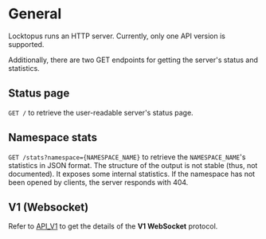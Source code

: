 # General

Locktopus runs an HTTP server. Currently, only one API version is supported.

Additionally, there are two GET endpoints for getting the server's status and statistics.

## Status page

`GET /` to retrieve the user-readable server's status page.

## Namespace stats

`GET /stats?namespace={NAMESPACE_NAME}` to retrieve the `NAMESPACE_NAME`'s statistics in JSON format.
The structure of the output is not stable (thus, not documented). It exposes some internal statistics. If the namespace has not been opened by clients, the server responds with 404.

## V1 (Websocket)

Refer to [API_V1](./api_v1.md) to get the details of the **V1 WebSocket** protocol.
